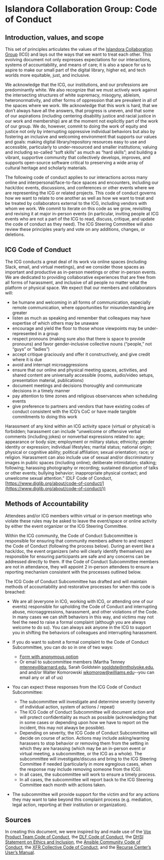 # Islandora Collaboration Group: Code of Conduct

## Introduction, values, and scope
This set of principles articulates the values of the [Islandora Collaboration Group](https://github.com/Islandora-Collaboration-Group/icg_information) (ICG) and lays out the ways that we want to treat each other. This evolving document not only expresses expectations for our interactions, systems of accountability, and means of care; it is also a space for us to aspire to make our small part of the digital library, higher ed, and tech worlds more equitable, just, and inclusive.

We acknowledge that the ICG, our institutions, and our professions are predominantly white. We also recognize that we must actively work against the intersecting structures of white supremacy, misogyny, ableism, heteronormativity, and other forms of oppression that are prevalent in all of the spaces where we work. We acknowledge that this work is hard, that we don’t always have all the answers, that progress is uneven, and that some of our aspirations (including centering disability justice and racial justice in our work and membership) are at the moment not explicitly part of the work of our group. We do, however, commit to doing the work of equity and justice not only by interrupting oppressive individual behaviors but also by fostering an inclusive and welcoming environment that supports our values and goals: making digital library/repository resources easy to use and accessible, particularly to under-resourced and smaller institutions; valuing and including so-called “soft skills” as much as “hard skills”; and building a vibrant, supportive community that collectively develops, improves, and supports open-source software critical to preserving a wide array of cultural heritage and scholarly materials.

The following code of conduct applies to our interactions across many online and interpersonal/face-to-face spaces and encounters, including our hack/doc events, discussions, and conferences or other events where we are representing the ICG or related projects. This code of conduct governs how we want to relate to one another as well as how we want to treat and be treated by collaborators external to the ICG, including vendors with whom we work. We commit to iterate on this code as we grow, revisiting and revising it at major in-person events (in particular, inviting people at ICG events who are not a part of the ICG to read, discuss, critique, and update the code of conduct as they need). The ICG Steering Committee will also review these principles yearly and vote on any additions, changes, or deletions.

## ICG Code of Conduct
The ICG conducts a great deal of its work via online spaces (including Slack, email, and virtual meetings), and we consider those spaces as important and productive as in-person meetings or other in-person events. We are dedicated to providing collaborative experiences that are free from all forms of harassment, and inclusive of all people no matter what the platform or physical space. We expect that our members and collaborators will:
-   be humane and welcoming in all forms of communication, especially remote communication, where opportunities for misunderstanding are greater
-   listen as much as speaking and remember that colleagues may have expertise of which others may be unaware
-   encourage and yield the floor to those whose viewpoints may be under-represented in a group
-   respect pronouns (making sure also that there is space to provide pronouns) and favor gender-inclusive collective nouns (“people,” not “guys” or “ladies”)
-   accept critique graciously and offer it constructively, and give credit where it is due
-   avoid and interrupt microaggressions
-   ensure that our online and physical meeting spaces, activities, and shared content are universally accessible (rooms, audio/video setups, presentation material, publications)
-   document meetings and decisions thoroughly and communicate decisions in a timely manner
-   pay attention to time zones and religious observances when scheduling events
-   give preference to partners and vendors that have existing codes of conduct consistent with the ICG’s CoC or have made tangible commitments to doing this work

Harassment of any kind within an ICG activity space (virtual or physical) is forbidden; harassment can include “unwelcome or offensive verbal comments (including jokes) or nonverbal expressions related to: age; appearance or body size; employment or military status; ethnicity; gender identity or expression; individual lifestyles; marital status; national origin; physical or cognitive ability; political affiliation; sexual orientation; race; or religion. Harassment can also include use of sexual and/or discriminatory images in public spaces (including online); deliberate intimidation; stalking; following; harassing photography or recording; sustained disruption of talks or other events; bullying behavior; inappropriate physical contact; and unwelcome sexual attention.” (DLF Code of Conduct, [https://www.diglib.org/about/code-of-conduct/](https://www.diglib.org/about/code-of-conduct/))


## Methods of Accountability
Attendees and/or ICG members within virtual or in-person meetings who violate these rules may be asked to leave the event/space or online activity by either the event organizer or the ICG Steering Committee.

Within the ICG community, the Code of Conduct Subcommittee is responsible for ensuring that community members adhere to and respect the Code of Conduct (following the process below). During an event like a hack/doc, the event organizers (who will clearly identify themselves) are responsible for ensuring participants are safe and any concerns can be addressed directly to them. If the Code of Conduct Subcommittee members are not in attendance, they will appoint 2 in-person attendees to ensure a reporting mechanism consistent with the processes outlined below.

The ICG Code of Conduct Subcommittee has drafted and will maintain methods of accountability and restorative processes for when this code is breached:
 -   We are all (everyone in ICG, working with ICG, or attending one of our events) responsible for upholding the Code of Conduct and interrupting abuse, microaggressions, harassment, and other violations of the Code. In many cases we can shift behaviors in this way, and victims may not feel the need to raise a formal complaint (although you are always welcome to do so). You can always ask anyone in the ICG to support you in shifting the behaviors of colleagues and interrupting harassment.
 -   If you do want to submit a formal complaint to the Code of Conduct Subcommittee, you can do so in one of two ways:
		-	[Form with anonymous option](https://docs.google.com/forms/d/e/1FAIpQLSfPVshgNRNpv1QWhc448RMp6XHGBkJIz926i8M3tpMU8UHqVw/viewform) 
		-   Or email to subcommittee members (Martha Tenney <mtenney@barnard.edu>, Sarah Goldstein <sgoldste@mtholyoke.edu>, and and/or Walter Komorowski <wkomorow@williams.edu>--you can email any or all of us)

-   You can expect these responses from the ICG Code of Conduct Subcommittee:
	-   The subcommittee will investigate and determine severity (severity of individual action, system of actions / repeat)
	-   The ICG Code of Conduct Subcommittee will document action and will protect confidentiality as much as possible (acknowledging that in some cases or depending upon how we have to report on the incident, this may not always be possible).
	-   Depending on severity, the ICG Code of Conduct Subcommittee will decide on course of action. Actions may include asking/warning harassers to stop behavior or removing them from the setting in which they are harassing (which may be an in-person event or virtual meeting, a subcommittee, or the ICG as a whole). The subcommittee will investigate/discuss and bring to the ICG Steering Committee if needed (particularly in more egregious cases, when the response may include removing someone from the ICG).
	-   In all cases, the subcommittee will work to ensure a timely process.
	-   In all cases, the subcommittee will report back to the ICG Steering Committee each month with actions taken.
-   The subcommittee will provide support for the victim and for any actions they may want to take beyond this complaint process (e.g. mediation, legal action, reporting at their institution or organization).

## Sources
In creating this document, we were inspired by and made use of the [Vox Product Team Code of Conduct](http://code-of-conduct.voxmedia.com/), the [DLF Code of Conduct](https://www.diglib.org/about/code-of-conduct/), the [DHSI Statement on Ethics and Inclusion](http://www.dhsi.org/events.php), the [Ansible Community Code of Conduct](https://docs.ansible.com/ansible/2.5/community/code_of_conduct.html), the [XFR Collective Code of Conduct](https://github.com/XFRCollective/Administrative/blob/master/CodeofConduct.md), and the [Recurse Center’s User’s Manual](https://www.recurse.com/manual).

